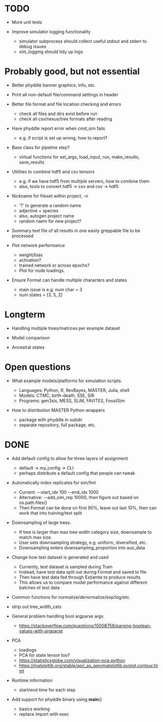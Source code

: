 # TODO

- More unit tests

- Improve simulator logging functionality
    - simulator subprocess should collect useful stdout and stderr to debug issues
    - sim_logging should tidy up logs

# Probably good, but not essential

- Better phyddle banner graphics, info, etc.

- Print all non-default file/command settings in header

- Better file format and file location checking and errors
    - check all files and dirs exist before run
    - check all csv/nexus/tree formats after reading

- Have phyddle report error when cmd_sim fails
    - e.g. if script is set up wrong, how to report?

- Base class for pipeline step?
    - virtual functions for set_args, load_input, run, make_results, save_results

- Utilities to combine hdf5 and csv tensors
    - e.g. if we have hdf5 from multiple servers, how to combine them
    - also, tools to convert hdf5 -> csv and csv -> hdf5

- Nickname for fileset within project, -n
    - '?' to generate a random name
    - adjective + species
    - also, autogen project name
    - random naem for new project?

- Summary text file of all results in one easily greppable file to be processed

- Plot network performance
    - weight/bias
    - activation?
    - trained network or across epochs?
    - Plot for node loadings.

- Ensure Format can handle multiple characters and states
    - main issue is e.g. num char = 3
    - num states = [3, 5, 2]

# Longterm

- Handling multiple trees/matrices per example dataset

- Model comparison

- Ancestral states


# Open questions

- What example models/platforms for simulation scripts.
    - Languages: Python, R, RevBayes, MASTER, Julia, shell
    - Models: CTMC, birth-death, SSE, SIR
    - Programs: gen3sis, MESS, SLiM, FAVITES, FossilSim

- How to distribution MASTER Python wrappers
    - package with phyddle in subdir
    - separate repository, full package, etc.


# DONE

- Add default config to allow for three layers of assignment
    - default -> my_config -> CLI
    - perhaps distribute a default config that people can tweak

- Automatically index replicates for sim/fmt
    - Current: --start_idx 100 --end_idx 1000 
    - Alternative: --add_sim_rep 10000, then figure out based on os.path.files()
    - Then Format can be done on first 90%, leave out last 10%, then can work that into training/test split

- Downsampling of large trees.
    - If tree is larger than max tree width category size, downsample to match max size.
    - User sets downsampling strategy, e.g. uniform, diversified, etc.
    - Downsampling enters downsampling_proportion into aux_data

- Change how test dataset is generated and used
    - Currently, test dataset is sampled during Train
    - Instead, have test data split out during Format and saved to file
    - Then have test data fed through Estiamte to produce results
    - This allows us to compare model performance against different batches of test data

- Common functions for normalize/denormalize/exp/log/etc.

- strip out tree_width_cats

- General problem handling bool argparse args
    - https://stackoverflow.com/questions/15008758/parsing-boolean-values-with-argparse

- PCA
    - loadings
    - PCA for state tensor too?
    - https://statisticsglobe.com/visualization-pca-python
    - https://matplotlib.org/stable/api/_as_gen/matplotlib.pyplot.contour.html

- Runtime information
    - start/end time for each step

- Add support for phyddle binary using __main__()
    - basics working
    - replace import with exec
